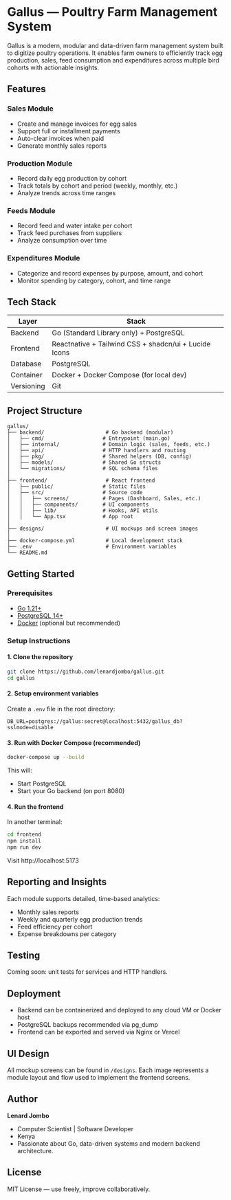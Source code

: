 # Gallus — Poultry Farm Management System

Gallus is a modern, modular and data-driven farm management system built to digitize poultry operations. It enables farm owners to efficiently track egg production, sales, feed consumption and expenditures across multiple bird cohorts with actionable insights.

## Features

### Sales Module
- Create and manage invoices for egg sales
- Support full or installment payments
- Auto-clear invoices when paid
- Generate monthly sales reports

### Production Module
- Record daily egg production by cohort
- Track totals by cohort and period (weekly, monthly, etc.)
- Analyze trends across time ranges

### Feeds Module
- Record feed and water intake per cohort
- Track feed purchases from suppliers
- Analyze consumption over time

### Expenditures Module
- Categorize and record expenses by purpose, amount, and cohort
- Monitor spending by category, cohort, and time range

## Tech Stack

| Layer       | Stack                                  |
|-------------|----------------------------------------|
| Backend     | Go (Standard Library only) + PostgreSQL |
| Frontend    | Reactnative + Tailwind CSS + shadcn/ui + Lucide Icons |
| Database    | PostgreSQL                             |
| Container   | Docker + Docker Compose (for local dev) |
| Versioning  | Git                                     |

## Project Structure

```
gallus/
├── backend/                    # Go backend (modular)
│   ├── cmd/                   # Entrypoint (main.go)
│   ├── internal/              # Domain logic (sales, feeds, etc.)
│   ├── api/                   # HTTP handlers and routing
│   ├── pkg/                   # Shared helpers (DB, config)
│   ├── models/                # Shared Go structs
│   └── migrations/            # SQL schema files
│
├── frontend/                   # React frontend
│   ├── public/                # Static files
│   ├── src/                   # Source code
│   │   ├── screens/           # Pages (Dashboard, Sales, etc.)
│   │   ├── components/        # UI components
│   │   ├── lib/               # Hooks, API utils
│   │   └── App.tsx            # App root
│
├── designs/                    # UI mockups and screen images
│
├── docker-compose.yml          # Local development stack
├── .env                        # Environment variables
└── README.md
```

## Getting Started

### Prerequisites
- [Go 1.21+](https://go.dev/)
- [PostgreSQL 14+](https://www.postgresql.org/)
- [Docker](https://www.docker.com/) (optional but recommended)

### Setup Instructions

#### 1. Clone the repository
```bash
git clone https://github.com/lenardjombo/gallus.git
cd gallus
```

#### 2. Setup environment variables
Create a `.env` file in the root directory:
```env
DB_URL=postgres://gallus:secret@localhost:5432/gallus_db?sslmode=disable
```

#### 3. Run with Docker Compose (recommended)
```bash
docker-compose up --build
```

This will:
- Start PostgreSQL
- Start your Go backend (on port 8080)

#### 4. Run the frontend
In another terminal:
```bash
cd frontend
npm install
npm run dev
```

Visit http://localhost:5173

## Reporting and Insights

Each module supports detailed, time-based analytics:
- Monthly sales reports
- Weekly and quarterly egg production trends
- Feed efficiency per cohort
- Expense breakdowns per category

## Testing

Coming soon: unit tests for services and HTTP handlers.

## Deployment

- Backend can be containerized and deployed to any cloud VM or Docker host
- PostgreSQL backups recommended via pg_dump
- Frontend can be exported and served via Nginx or Vercel

## UI Design

All mockup screens can be found in `/designs`. Each image represents a module layout and flow used to implement the frontend screens.

## Author

**Lenard Jombo**
- Computer Scientist  | Software Developer
- Kenya
- Passionate about Go, data-driven systems and modern backend architecture.

## License

MIT License — use freely, improve collaboratively.
